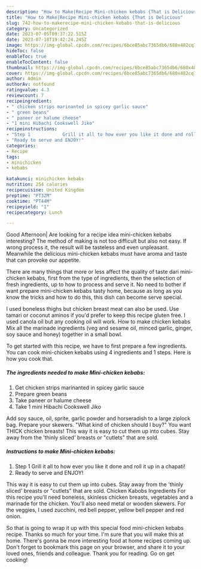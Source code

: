 ```yaml
---
description: "How to Make|Recipe Mini-chicken kebabs {That is Delicious"
title: "How to Make|Recipe Mini-chicken kebabs {That is Delicious"
slug: 742-how-to-makerecipe-mini-chicken-kebabs-that-is-delicious
category: Uncategorized
date: 2023-07-05T09:37:22.515Z
date: 2023-07-18T19:42:24.245Z
image: https://img-global.cpcdn.com/recipes/6bce85abc7365db6/680x482cq70/mini-chicken-kebabs-recipe-main-photo.jpg
hideToc: false
enableToc: true
enableTocContent: false
thumbnail: https://img-global.cpcdn.com/recipes/6bce85abc7365db6/680x482cq70/mini-chicken-kebabs-recipe-main-photo.jpg
cover: https://img-global.cpcdn.com/recipes/6bce85abc7365db6/680x482cq70/mini-chicken-kebabs-recipe-main-photo.jpg
author: Admin
authorAv: notfound
ratingvalue: 4.3
reviewcount: 7
recipeingredient:
- " chicken strips marinanted in spicey garlic sauce"
- " green beans"
- " paneer or halume cheese"
- "1 mini Hibachi Cookswell Jiko"
recipeinstructions:
- "Step 1            Grill it all to how ever you like it done and roll it up in a chapati!"
- "Ready to serve and ENJOY!"
categories:
- Recipe
tags:
- minichicken
- kebabs

katakunci: minichicken kebabs 
nutrition: 254 calories
recipecuisine: United Kingdom
preptime: "PT32M"
cooktime: "PT44M"
recipeyield: "1"
recipecategory: Lunch

---
```



Good Afternoon| Are looking for a recipe idea mini-chicken kebabs interesting? The method of making is not too difficult but also not easy. If wrong process it, the result will be tasteless and even unpleasant. Meanwhile the delicious mini-chicken kebabs must have aroma and taste that can provoke our appetite.






There are many things that more or less affect the quality of taste dari mini-chicken kebabs, first from the type of ingredients, then the selection of fresh ingredients, up to how to process and serve it. No need to bother if want prepare mini-chicken kebabs tasty home, because as long as you know the tricks and how to do this, this dish can become serve  special.


I used boneless thighs but chicken breast meat can also be used. Use tamari or coconut aminos if you&#39;d prefer to keep this recipe gluten free. I used canola oil but any cooking oil will work. How to make chicken kebabs Mix all the marinade ingredients (veg and sesame oil, minced garlic, ginger, soy sauce and honey) together in a small bowl.


To get started with this recipe, we have to first prepare a few ingredients. You can cook mini-chicken kebabs using 4 ingredients and 1 steps. Here is how you cook that.

<!--inarticleads1-->

##### The ingredients needed to make Mini-chicken kebabs:

1. Get  chicken strips marinanted in spicey garlic sauce
1. Prepare  green beans
1. Take  paneer or halume cheese
1. Take 1 mini Hibachi Cookswell Jiko


Add soy sauce, oil, sprite, garlic powder and horseradish to a large ziplock bag. Prepare your skewers. &#34;What kind of chicken should I buy?&#34; You want THICK chicken breasts! This way it is easy to cut them up into cubes. Stay away from the &#39;thinly sliced&#39; breasts or &#34;cutlets&#34; that are sold. 

<!--inarticleads2-->

##### Instructions to make Mini-chicken kebabs:

1. Step 1            Grill it all to how ever you like it done and roll it up in a chapati!
1. Ready to serve and ENJOY!

This way it is easy to cut them up into cubes. Stay away from the &#39;thinly sliced&#39; breasts or &#34;cutlets&#34; that are sold. Chicken Kabobs Ingredients For this recipe you&#39;ll need boneless, skinless chicken breasts, vegetables and a marinade for the chicken. You&#39;ll also need metal or wooden skewers. For the veggies, I used zucchini, red bell pepper, yellow bell pepper and red onion. 

So that is going to wrap it up with this special food mini-chicken kebabs recipe. Thanks so much for your time. I'm sure that you will make this at home. There's gonna be more interesting food at home recipes coming up. Don't forget to bookmark this page on your browser, and share it to your loved ones, friends and colleague. Thank you for reading. Go on get cooking!
